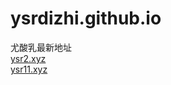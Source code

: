 # ysrdizhi.github.io
尤酸乳最新地址<br>
<a href="https://ysr2.xyz" target="_blank">ysr2.xyz</a><br>
<a href="https://ysr11.xyz" target="_blank">ysr11.xyz</a><br>
